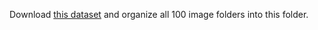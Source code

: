 Download [this dataset](https://www.kaggle.com/datasets/havingfun/100-bollywood-celebrity-faces) and organize all 100 image folders into this folder.